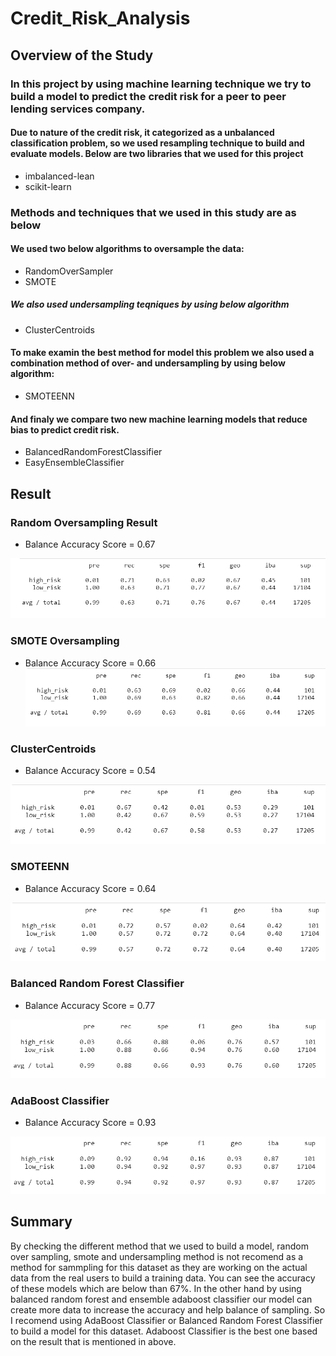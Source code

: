 # Credit_Risk_Analysis
## Overview of the Study

### In this project by using machine learning technique we try to build a model to predict the credit risk for a peer to peer lending services company.
#### Due to nature of the credit risk, it categorized as a unbalanced classification problem, so we used resampling technique to build and evaluate models. Below are two libraries that we used for this project
- imbalanced-lean
- scikit-learn

### Methods and techniques that we used in this study are as below
#### We used two below algorithms to oversample the data:
- RandomOverSampler
- SMOTE
##### We also used undersampling teqniques by using below algorithm
- ClusterCentroids
#### To make examin the best method for model this problem we also used a combination method of over- and undersampling by using below algorithm:
- SMOTEENN
#### And finaly we compare two new machine learning models that reduce bias to predict credit risk.
- BalancedRandomForestClassifier
- EasyEnsembleClassifier

## Result
### Random Oversampling Result
- Balance Accuracy Score = 0.67

![total_review](https://github.com/reza-ya57/Credit_Risk_Analysis/blob/main/Images/RandomOverSampling.png)

### SMOTE Oversampling
- Balance Accuracy Score = 0.66
![total_review](https://github.com/reza-ya57/Credit_Risk_Analysis/blob/main/Images/SMOT.png)

### ClusterCentroids
- Balance Accuracy Score = 0.54

![total_review](https://github.com/reza-ya57/Credit_Risk_Analysis/blob/main/Images/Undersampling.png)

### SMOTEENN
- Balance Accuracy Score = 0.64

![total_review](https://github.com/reza-ya57/Credit_Risk_Analysis/blob/main/Images/SMOTEENN.png)

### Balanced Random Forest Classifier
- Balance Accuracy Score = 0.77

![total_review](https://github.com/reza-ya57/Credit_Risk_Analysis/blob/main/Images/BRF.png)

### AdaBoost Classifier
- Balance Accuracy Score = 0.93

![total_review](https://github.com/reza-ya57/Credit_Risk_Analysis/blob/main/Images/AdaBoost.png)


## Summary

By checking the different method that we used to build a model, random over sampling, smote and undersampling method is not recomend as a method for sammpling for this dataset as they are working on the actual data from the real users to build a training data. You can see the accuracy of these models which are below than 67%.
In the other hand by using balanced random forest and ensemble adaboost classifier our model can create more data to increase the accuracy and help balance of sampling. So I recomend using AdaBoost Classifier or Balanced Random Forest Classifier to build a model for this dataset. Adaboost Classifier is the best one based on the result that is mentioned in above. 


